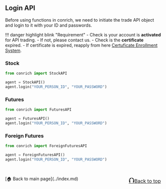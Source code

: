 ## Login API
Before using functions in conrich, we need to initiate the trade API object and login to it with your ID and passwords.

!!! danger highlight blink "Requirement"
    - Check is your account is **activated** for API trading.
        - If not, please contact us.
    - Check is the **certificate** expired.
        - If certificate is expired, reapply from here [Certuficate Enrollment System](https://raweb.concords.com.tw/RAWEB/CertSearch.jsp).

### Stock
```python
from conrich import StockAPI

agent = StockAPI()
agent.login("YOUR_PERSON_ID", "YOUR_PASSWORD")
```
### Futures
```python
from conrich import FuturesAPI

agent = FuturesAPI()
agent.login("YOUR_PERSON_ID", "YOUR_PASSWORD")
```
### Foreign Futures 
```python
from conrich import ForeignFuturesAPI

agent = ForeignFuturesAPI()
agent.login("YOUR_PERSON_ID", "YOUR_PASSWORD")
```



<br/>
<p style="text-align:left;">
    [🏠 Back to main page](../index.md)
    <span style="float:right;">
        <a href="#top"><font size="5">⮉</font><font size="3">Back to top</font></a>
    </span>
</p>
